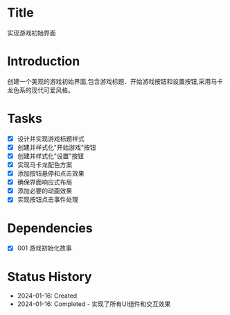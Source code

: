 # Title
实现游戏初始界面

# Introduction
创建一个美观的游戏初始界面,包含游戏标题、开始游戏按钮和设置按钮,采用马卡龙色系的现代可爱风格。

# Tasks
- [x] 设计并实现游戏标题样式
- [x] 创建并样式化"开始游戏"按钮
- [x] 创建并样式化"设置"按钮
- [x] 实现马卡龙配色方案
- [x] 添加按钮悬停和点击效果
- [x] 确保界面响应式布局
- [x] 添加必要的动画效果
- [x] 实现按钮点击事件处理

# Dependencies
- [x] 001 游戏初始化故事

# Status History
- 2024-01-16: Created
- 2024-01-16: Completed - 实现了所有UI组件和交互效果
